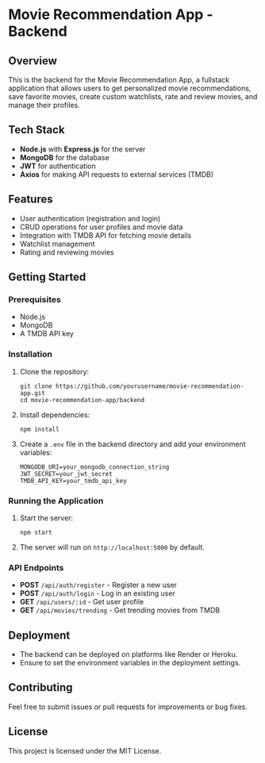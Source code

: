 # Movie Recommendation App - Backend

## Overview
This is the backend for the Movie Recommendation App, a fullstack application that allows users to get personalized movie recommendations, save favorite movies, create custom watchlists, rate and review movies, and manage their profiles.

## Tech Stack
- **Node.js** with **Express.js** for the server
- **MongoDB** for the database
- **JWT** for authentication
- **Axios** for making API requests to external services (TMDB)

## Features
- User authentication (registration and login)
- CRUD operations for user profiles and movie data
- Integration with TMDB API for fetching movie details
- Watchlist management
- Rating and reviewing movies

## Getting Started

### Prerequisites
- Node.js
- MongoDB
- A TMDB API key

### Installation
1. Clone the repository:
   ```
   git clone https://github.com/yourusername/movie-recommendation-app.git
   cd movie-recommendation-app/backend
   ```

2. Install dependencies:
   ```
   npm install
   ```

3. Create a `.env` file in the backend directory and add your environment variables:
   ```
   MONGODB_URI=your_mongodb_connection_string
   JWT_SECRET=your_jwt_secret
   TMDB_API_KEY=your_tmdb_api_key
   ```

### Running the Application
1. Start the server:
   ```
   npm start
   ```

2. The server will run on `http://localhost:5000` by default.

### API Endpoints
- **POST** `/api/auth/register` - Register a new user
- **POST** `/api/auth/login` - Log in an existing user
- **GET** `/api/users/:id` - Get user profile
- **GET** `/api/movies/trending` - Get trending movies from TMDB

## Deployment
- The backend can be deployed on platforms like Render or Heroku.
- Ensure to set the environment variables in the deployment settings.

## Contributing
Feel free to submit issues or pull requests for improvements or bug fixes.

## License
This project is licensed under the MIT License.